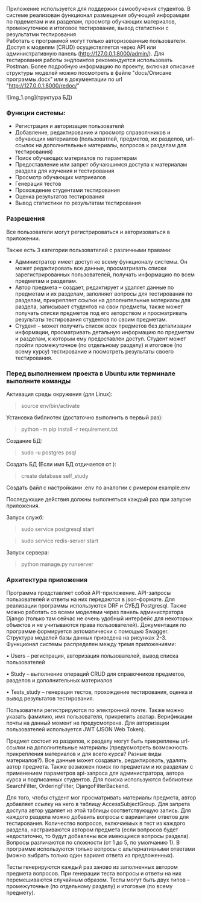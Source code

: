 Приложение используется для поддержки самообучения студентов. 
В системе реализован функционал размещения обучющей инфорамции по прдеметам и их разделам, просмотр обучающих материалов, промежуточное и итоговое тестирование, вывод статистики с результатми тестирования  
Работать с программой могут только авторизованные пользователи.
Доступ к моделям (CRUD) осуществляется через API или административную панель (http://127.0.0.1:8000/admin/).
Для тестирования работы эндпоинтов рекомендуется использовать Postman.
Более подробную информацию по проекту, включая описание структуры моделей можно посмотреть в файле "docs/Описане программы.docx" или в документации по url "http://127.0.0.1:8000/redoc/"

![img_1.png](труктура БД)

<h3> Функции системы: </h3>

- Регистрация и авторизация пользователй
- Добавление, редактирование и просмотр справолчников и обучающих материалов (пользоватлей, предметов, их разделов, url-ссылок на дополнительные материалы, вопросов к разделам для тестирования)
- Поиск обучающих материалов по парамтерам
- Предоставление или запрет обучаюшимся доступа к материалам раздела для изучения и тестирования
- Просмотр обучающих матриеалов
- Генерация тестов
- Прохождение студентами тестирования
- Оценка результатов тестирования
- Вывод статистики по результатам тестирования


<h3> Разрешения </h3>
Все пользователи могут регистрироваться и авторизоваться в приложении. 

Также есть 3 категории пользователей с различными правами:

- Администратор имеет доступ ко всему функционалу системы. Он может редактировать все данные, просматривать списки зарегистрированных пользователей, получать информацию по всем предметам и разделам.
- Автор предмета – создает, редактирует и удаляет данные по предметам и их разделам, заполняет вопросы для тестирования по разделам, прикрепляет ссылки на дополнительные материалы для раздела, записывает студентов на свои предметы, также может получать списки предметов под его авторством и просматривать результаты тестирования студентов по своим предметам.
- Студент – может получить список всех предметов без детализации информации, просматривать детальную информацию по предметам и разделам, к которым ему предоставлен доступ. Студент может пройти промежуточное (по отдельному разделу) и итоговое (по всему курсу) тестирование и посмотреть результаты своего тестирования. 


<h3> Перед выполнением проекта в Ubuntu или терминале выполните команды </h3>

Активация среды окружения (для Linux):
> source env/bin/activate 

Установка библиотек (достаточно выполнить в первый раз):
> python -m pip install -r requirement.txt
 
Создание БД:

> sudo -u postgres psql

Создать БД (Если имя БД отдичается от ):

> create database self_study

Создать файл с настройками .env по аналогии с римером example.env


Последующие действия должны выполняться каждый раз при запуске приложения.

Запуск служб:
> sudo service postgresql start

> sudo service redis-server start 

Запуск сервера:
>  python manage.py runserver

<h3> Архитектура приложения </h3>
Программа представляет собой API-приложение. API-запросы пользователей и ответы на них передаются в json-формате. Для реализации программы используются DRF и СУБД Postgresql. Также можно работать со всеми моделями через панель администратора Django (только там сейчас не очень удобный интерфейс для некоторых объектов и не учитываются права пользователей). Документация по программе формируется автоматически с помощью Swagger.
Структура моделей базы данных приведена на рисунках 2-3.
Функционал системы распределен между тремя приложениями:

•	Users – регистрация, авторизация пользователей, вывод списка пользователей

•	Study – выполнение операций CRUD для справочников предметов, разделов и дополнительных материалов

•	Tests_study – генерация тестов, прохождение тестирования, оценка и вывод результатов тестирования.

Пользователи регистрируются по электронной почте. Также можно указать фамилию, имя пользователя, прикрепить аватар. Верификации почты на данный момент не предусмотрена. Для авторизации пользователей используется JWT (JSON Web Token).

Предмет состоит из разделов, к разделу могут быть прикреплены url-ссылки на дополнительные материалы (предусмотреть возможность прикрепления материалов и для всего курса? Разные виды материалов?). Все данные может создавать, редактировать, удалять автор предмета. Также возможен поиск по предметам и их разделам с применением параметров api-запроса для администратора, автора курса и подписанных студентов. Для поиска используются библиотеки SearchFilter, OrderingFilter, DjangoFilterBackend.

Для того, чтобы студент мог просматривать материалы предмета, автор добавляет ссылку на него в таблицу AccessSubjectGroup. Для запрета доступа автор удаляет из этой таблицы соответствующую запись.
Для каждого раздела можно добавить вопросы с вариантами ответов для тестирования. Количество вопросов, включаемых в тест из каждого раздела, настраиваются автором предмета (если вопросов будет недостаточно, то будут добавлены все имеющиеся вопросы раздела). Вопросы различаются по сложности (от 1 до 5, по умолчанию 1). В программе используются только вопросы с альтернативными ответами (можно выбрать только один вариант ответа из предложенных).

Тесты генерируются каждый раз заново из заполненных автором предмета вопросов. При генерации теста вопросы и ответы на них перемешиваются случайным образом. Тесты могут быть двух типов – промежуточные (по отдельному разделу) и итоговые (по всему предмету).


